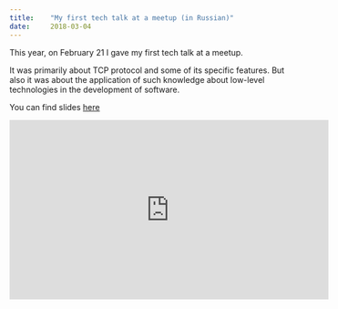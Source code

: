 ```yaml
---
title:    "My first tech talk at a meetup (in Russian)"
date:     2018-03-04
---
```


This year, on February 21 I gave my first tech talk at a meetup.

It was primarily about TCP protocol and some of its specific features. But also it was about the application of such knowledge about low-level technologies in the development of software.

You can find slides [here](https://speakerdeck.com/dsdolzhenko/kak-ia-uskorial-zaghruzku-vidieo-v-ok-dot-ru)

<iframe width="560" height="315" src="https://www.youtube.com/embed/vmSsEmwh9k4" frameborder="0" allow="autoplay; encrypted-media" allowfullscreen></iframe>

